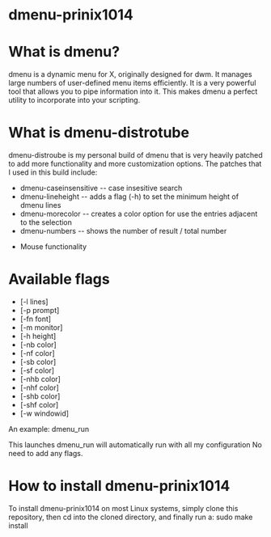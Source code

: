 # dmenu-prinix1014


# What is dmenu?
dmenu is a dynamic menu for X, originally designed for dwm. It manages large numbers of user-defined menu items efficiently.  It is a very powerful tool that allows you to pipe information into it.  This makes dmenu a perfect utility to incorporate into your scripting.

# What is dmenu-distrotube
dmenu-distroube is my personal build of dmenu that is very heavily patched to add more functionality and more customization options.  The patches that I used in this build include:
+ dmenu-caseinsensitive -- case insesitive search
+ dmenu-lineheight -- adds a flag (-h) to set the minimum height of dmenu lines
+ dmenu-morecolor -- creates a color option for use the entries adjacent to the selection
+ dmenu-numbers -- shows the number of result / total number
* Mouse functionality

# Available flags
+ [-l lines]
+ [-p prompt]
+ [-fn font]
+ [-m monitor]
+ [-h height]
+ [-nb color]
+ [-nf color]
+ [-sb color]
+ [-sf color]
+ [-nhb color]
+ [-nhf color]
+ [-shb color]
+ [-shf color]
+ [-w windowid]

An example: dmenu_run

This launches dmenu_run will automatically run with all my configuration No need to add any flags.

# How to install dmenu-prinix1014
To install dmenu-prinix1014 on most Linux systems, simply clone this repository, then cd into the cloned directory, and finally run a: sudo make install
